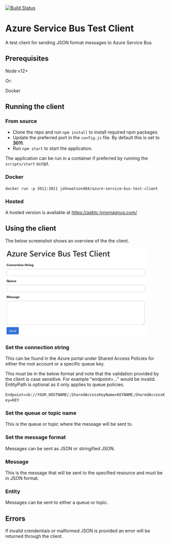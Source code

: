 [![Build Status](https://johnwatson484.visualstudio.com/John%20D%20Watson/_apis/build/status/johnwatson484.azure-service-bus-test-client?branchName=master)](https://johnwatson484.visualstudio.com/John%20D%20Watson/_build/latest?definitionId=24&branchName=master)

# Azure Service Bus Test Client
A test client for sending JSON format messages to Azure Service Bus

## Prerequisites
Node v12+  

Or:  

Docker

## Running the client
### From source
- Clone the repo and run `npm install` to install required npm packages
- Update the preferred port in the `config.js` file.  By default this is set to **3011**.
- Run `npm start` to start the application.

The application can be run in a container if preferred by running the `scripts/start` script.

### Docker
`docker run -p 3011:3011 johnwatson484/azure-service-bus-test-client`

### Hosted
A hosted version is available at https://asbtc.lynxmagnus.com/

## Using the client
The below screenshot shows an overview of the the client.

![Client Screenshot](/docs/screenshot.png "Client Screenshot")

### Set the connection string
This can be found in the Azure portal under Shared Access Policies for either the root account or a specific queue key.

This must be in the below format and note that the validation provided by the client is case sensitive.  For example "endpoint=..." would be invalid.  EntityPath is optional as it only applies to queue policies.

`Endpoint=sb://YOUR_HOSTNAME/;SharedAccessKeyName=KEYNAME;SharedAccessKey=KEY`

### Set the queue or topic name
This is the queue or topic where the message will be sent to.

### Set the message format
Messages can be sent as JSON or stringified JSON.

### Message
This is the message that will be sent to the specified resource and must be in JSON format.

### Entity
Messages can be sent to either a queue or topic.

## Errors
If invalid crendentials or malformed JSON is provided an error will be returned through the client.
